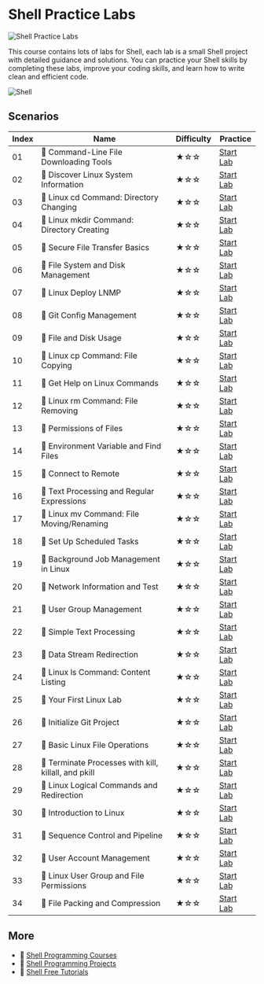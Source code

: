 # Shell Practice Labs

![Shell Practice Labs](https://cover-creator.appbot.io/shell-practice-labs.png)

This course contains lots of labs for Shell, each lab is a small Shell project with detailed guidance and solutions. You can practice your Shell skills by completing these labs, improve your coding skills, and learn how to write clean and efficient code.

![Shell](https://img.shields.io/badge/Shell-whitesmoke?style=for-the-badge&logo=shell)


## Scenarios

|   Index | Name                                                | Difficulty   | Practice                                                             |
|---------|-----------------------------------------------------|--------------|----------------------------------------------------------------------|
|      01 | 📖 Command-Line File Downloading Tools               | ★☆☆          | <a target='_blank' href='https://labex.io/labs/37'>Start Lab</a>     |
|      02 | 📖 Discover Linux System Information                 | ★☆☆          | <a target='_blank' href='https://labex.io/labs/36'>Start Lab</a>     |
|      03 | 📖 Linux cd Command: Directory Changing              | ★☆☆          | <a target='_blank' href='https://labex.io/labs/209733'>Start Lab</a> |
|      04 | 📖 Linux mkdir Command: Directory Creating           | ★☆☆          | <a target='_blank' href='https://labex.io/labs/209739'>Start Lab</a> |
|      05 | 📖 Secure File Transfer Basics                       | ★☆☆          | <a target='_blank' href='https://labex.io/labs/40'>Start Lab</a>     |
|      06 | 📖 File System and Disk Management                   | ★☆☆          | <a target='_blank' href='https://labex.io/labs/17999'>Start Lab</a>  |
|      07 | 📖 Linux Deploy LNMP                                 | ★☆☆          | <a target='_blank' href='https://labex.io/labs/7787'>Start Lab</a>   |
|      08 | 📖 Git Config Management                             | ★☆☆          | <a target='_blank' href='https://labex.io/labs/385164'>Start Lab</a> |
|      09 | 📖 File and Disk Usage                               | ★☆☆          | <a target='_blank' href='https://labex.io/labs/38'>Start Lab</a>     |
|      10 | 📖 Linux cp Command: File Copying                    | ★☆☆          | <a target='_blank' href='https://labex.io/labs/209744'>Start Lab</a> |
|      11 | 📖 Get Help on Linux Commands                        | ★☆☆          | <a target='_blank' href='https://labex.io/labs/18000'>Start Lab</a>  |
|      12 | 📖 Linux rm Command: File Removing                   | ★☆☆          | <a target='_blank' href='https://labex.io/labs/209741'>Start Lab</a> |
|      13 | 📖 Permissions of Files                              | ★☆☆          | <a target='_blank' href='https://labex.io/labs/270252'>Start Lab</a> |
|      14 | 📖 Environment Variable and Find Files               | ★☆☆          | <a target='_blank' href='https://labex.io/labs/17996'>Start Lab</a>  |
|      15 | 📖 Connect to Remote                                 | ★☆☆          | <a target='_blank' href='https://labex.io/labs/34'>Start Lab</a>     |
|      16 | 📖 Text Processing and Regular Expressions           | ★☆☆          | <a target='_blank' href='https://labex.io/labs/18003'>Start Lab</a>  |
|      17 | 📖 Linux mv Command: File Moving/Renaming            | ★☆☆          | <a target='_blank' href='https://labex.io/labs/209743'>Start Lab</a> |
|      18 | 📖 Set Up Scheduled Tasks                            | ★☆☆          | <a target='_blank' href='https://labex.io/labs/47'>Start Lab</a>     |
|      19 | 📖 Background Job Management in Linux                | ★☆☆          | <a target='_blank' href='https://labex.io/labs/43'>Start Lab</a>     |
|      20 | 📖 Network Information and Test                      | ★☆☆          | <a target='_blank' href='https://labex.io/labs/45'>Start Lab</a>     |
|      21 | 📖 User Group Management                             | ★☆☆          | <a target='_blank' href='https://labex.io/labs/50'>Start Lab</a>     |
|      22 | 📖 Simple Text Processing                            | ★☆☆          | <a target='_blank' href='https://labex.io/labs/18004'>Start Lab</a>  |
|      23 | 📖 Data Stream Redirection                           | ★☆☆          | <a target='_blank' href='https://labex.io/labs/17995'>Start Lab</a>  |
|      24 | 📖 Linux ls Command: Content Listing                 | ★☆☆          | <a target='_blank' href='https://labex.io/labs/219205'>Start Lab</a> |
|      25 | 📖 Your First Linux Lab                              | ★☆☆          | <a target='_blank' href='https://labex.io/labs/270253'>Start Lab</a> |
|      26 | 📖 Initialize Git Project                            | ★☆☆          | <a target='_blank' href='https://labex.io/labs/385165'>Start Lab</a> |
|      27 | 📖 Basic Linux File Operations                       | ★☆☆          | <a target='_blank' href='https://labex.io/labs/42'>Start Lab</a>     |
|      28 | 📖 Terminate Processes with kill, killall, and pkill | ★☆☆          | <a target='_blank' href='https://labex.io/labs/44'>Start Lab</a>     |
|      29 | 📖 Linux Logical Commands and Redirection            | ★☆☆          | <a target='_blank' href='https://labex.io/labs/48'>Start Lab</a>     |
|      30 | 📖 Introduction to Linux                             | ★☆☆          | <a target='_blank' href='https://labex.io/labs/18001'>Start Lab</a>  |
|      31 | 📖 Sequence Control and Pipeline                     | ★☆☆          | <a target='_blank' href='https://labex.io/labs/17994'>Start Lab</a>  |
|      32 | 📖 User Account Management                           | ★☆☆          | <a target='_blank' href='https://labex.io/labs/49'>Start Lab</a>     |
|      33 | 📖 Linux User Group and File Permissions             | ★☆☆          | <a target='_blank' href='https://labex.io/labs/18002'>Start Lab</a>  |
|      34 | 📖 File Packing and Compression                      | ★☆☆          | <a target='_blank' href='https://labex.io/labs/17998'>Start Lab</a>  |

## More

- 🔗 [Shell Programming Courses](https://github.com/labex-labs/awesome-programming-courses)
- 🔗 [Shell Programming Projects](https://github.com/labex-labs/awesome-programming-projects)
- 🔗 [Shell Free Tutorials](https://github.com/labex-labs/shell-free-tutorials)

